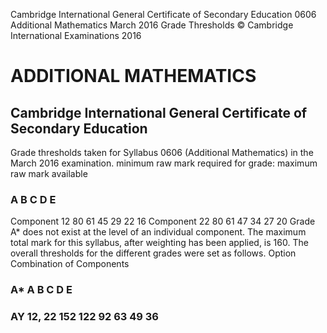  Cambridge International General Certificate of Secondary Education 0606 Additional Mathematics March 2016 Grade Thresholds © Cambridge International Examinations 2016 

# ADDITIONAL MATHEMATICS 

## Cambridge International General Certificate of Secondary Education 

Grade thresholds taken for Syllabus 0606 (Additional Mathematics) in the March 2016 examination. minimum raw mark required for grade: maximum raw mark available 

### A B C D E 

Component 12 80 61 45 29 22 16 Component 22 80 61 47 34 27 20 Grade A* does not exist at the level of an individual component. The maximum total mark for this syllabus, after weighting has been applied, is 160. The overall thresholds for the different grades were set as follows. Option Combination of Components 

### A* A B C D E 

### AY 12, 22 152 122 92 63 49 36 


